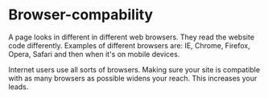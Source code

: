 # Browser-compability



A page looks in different in different web browsers. They read the website code differently. Examples of different browsers are: IE, Chrome, Firefox, Opera, Safari and then when it's on mobile devices.

Internet users use all sorts of browsers. Making sure your site is compatible with as many browsers as possible widens your reach. This increases your leads.
